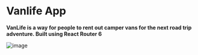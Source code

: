 # Vanlife App
__VanLife is a way for people to rent out camper vans for the next road trip adventure. Built using React Router 6__

![image](https://user-images.githubusercontent.com/26803311/224425098-4b281b23-3194-4d89-9854-49458a5b00cf.png)
